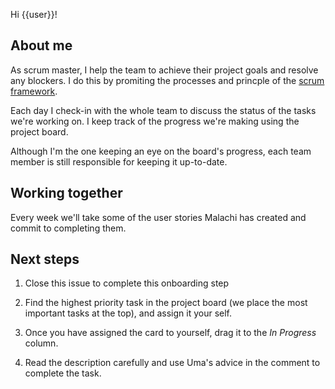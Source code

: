 Hi {{user}}!

## About me

As scrum master, I help the team to achieve their project goals and resolve any blockers. I do this by promiting the processes and princple of the [scrum framework](https://www.scrum.org/resources/what-is-scrum).

Each day I check-in with the whole team to discuss the status of the tasks we're working on. I keep track of the progress we're making using the project board.

Although I'm the one keeping an eye on the board's progress, each team member is still responsible for keeping it up-to-date.

## Working together

Every week we'll take some of the user stories Malachi has created and commit to completing them.

## Next steps

1. Close this issue to complete this onboarding step

2. Find the highest priority task in the project board (we place the most important tasks at the top), and assign it your self.

3. Once you have assigned the card to yourself, drag it to the _In Progress_ column.

4. Read the description carefully and use Uma's advice in the comment to complete the task.
